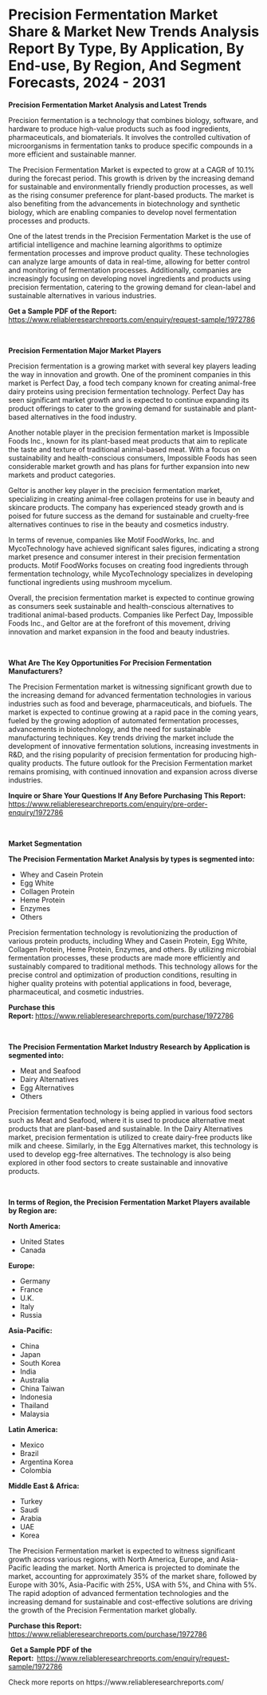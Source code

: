 <p><h1>Precision Fermentation Market Share & Market New Trends Analysis Report By Type, By Application, By End-use, By Region, And Segment Forecasts, 2024 - 2031</h1></p><p><strong>Precision Fermentation Market Analysis and Latest Trends</strong></p>
<p><p>Precision fermentation is a technology that combines biology, software, and hardware to produce high-value products such as food ingredients, pharmaceuticals, and biomaterials. It involves the controlled cultivation of microorganisms in fermentation tanks to produce specific compounds in a more efficient and sustainable manner.</p><p>The Precision Fermentation Market is expected to grow at a CAGR of 10.1% during the forecast period. This growth is driven by the increasing demand for sustainable and environmentally friendly production processes, as well as the rising consumer preference for plant-based products. The market is also benefiting from the advancements in biotechnology and synthetic biology, which are enabling companies to develop novel fermentation processes and products.</p><p>One of the latest trends in the Precision Fermentation Market is the use of artificial intelligence and machine learning algorithms to optimize fermentation processes and improve product quality. These technologies can analyze large amounts of data in real-time, allowing for better control and monitoring of fermentation processes. Additionally, companies are increasingly focusing on developing novel ingredients and products using precision fermentation, catering to the growing demand for clean-label and sustainable alternatives in various industries.</p></p>
<p><strong>Get a Sample PDF of the Report:&nbsp;</strong> <a href="https://www.reliableresearchreports.com/enquiry/request-sample/1972786">https://www.reliableresearchreports.com/enquiry/request-sample/1972786</a></p>
<p>&nbsp;</p>
<p><strong>Precision Fermentation Major Market Players</strong></p>
<p><p>Precision fermentation is a growing market with several key players leading the way in innovation and growth. One of the prominent companies in this market is Perfect Day, a food tech company known for creating animal-free dairy proteins using precision fermentation technology. Perfect Day has seen significant market growth and is expected to continue expanding its product offerings to cater to the growing demand for sustainable and plant-based alternatives in the food industry.</p><p>Another notable player in the precision fermentation market is Impossible Foods Inc., known for its plant-based meat products that aim to replicate the taste and texture of traditional animal-based meat. With a focus on sustainability and health-conscious consumers, Impossible Foods has seen considerable market growth and has plans for further expansion into new markets and product categories.</p><p>Geltor is another key player in the precision fermentation market, specializing in creating animal-free collagen proteins for use in beauty and skincare products. The company has experienced steady growth and is poised for future success as the demand for sustainable and cruelty-free alternatives continues to rise in the beauty and cosmetics industry.</p><p>In terms of revenue, companies like Motif FoodWorks, Inc. and MycoTechnology have achieved significant sales figures, indicating a strong market presence and consumer interest in their precision fermentation products. Motif FoodWorks focuses on creating food ingredients through fermentation technology, while MycoTechnology specializes in developing functional ingredients using mushroom mycelium.</p><p>Overall, the precision fermentation market is expected to continue growing as consumers seek sustainable and health-conscious alternatives to traditional animal-based products. Companies like Perfect Day, Impossible Foods Inc., and Geltor are at the forefront of this movement, driving innovation and market expansion in the food and beauty industries.</p></p>
<p>&nbsp;</p>
<p><strong>What Are The Key Opportunities For Precision Fermentation Manufacturers?</strong></p>
<p><p>The Precision Fermentation market is witnessing significant growth due to the increasing demand for advanced fermentation technologies in various industries such as food and beverage, pharmaceuticals, and biofuels. The market is expected to continue growing at a rapid pace in the coming years, fueled by the growing adoption of automated fermentation processes, advancements in biotechnology, and the need for sustainable manufacturing techniques. Key trends driving the market include the development of innovative fermentation solutions, increasing investments in R&D, and the rising popularity of precision fermentation for producing high-quality products. The future outlook for the Precision Fermentation market remains promising, with continued innovation and expansion across diverse industries.</p></p>
<p><strong>Inquire or Share Your Questions If Any Before Purchasing This Report:</strong> <a href="https://www.reliableresearchreports.com/enquiry/pre-order-enquiry/1972786">https://www.reliableresearchreports.com/enquiry/pre-order-enquiry/1972786</a></p>
<p>&nbsp;</p>
<p><strong>Market Segmentation</strong></p>
<p><strong>The Precision Fermentation Market Analysis by types is segmented into:</strong></p>
<p><ul><li>Whey and Casein Protein</li><li>Egg White</li><li>Collagen Protein</li><li>Heme Protein</li><li>Enzymes</li><li>Others</li></ul></p>
<p><p>Precision fermentation technology is revolutionizing the production of various protein products, including Whey and Casein Protein, Egg White, Collagen Protein, Heme Protein, Enzymes, and others. By utilizing microbial fermentation processes, these products are made more efficiently and sustainably compared to traditional methods. This technology allows for the precise control and optimization of production conditions, resulting in higher quality proteins with potential applications in food, beverage, pharmaceutical, and cosmetic industries.</p></p>
<p><strong>Purchase this Report:&nbsp;</strong><a href="https://www.reliableresearchreports.com/purchase/1972786">https://www.reliableresearchreports.com/purchase/1972786</a></p>
<p>&nbsp;</p>
<p><strong>The Precision Fermentation Market Industry Research by Application is segmented into:</strong></p>
<p><ul><li>Meat and Seafood</li><li>Dairy Alternatives</li><li>Egg Alternatives</li><li>Others</li></ul></p>
<p><p>Precision fermentation technology is being applied in various food sectors such as Meat and Seafood, where it is used to produce alternative meat products that are plant-based and sustainable. In the Dairy Alternatives market, precision fermentation is utilized to create dairy-free products like milk and cheese. Similarly, in the Egg Alternatives market, this technology is used to develop egg-free alternatives. The technology is also being explored in other food sectors to create sustainable and innovative products.</p></p>
<p>&nbsp;</p>
<p><strong>In terms of Region, the Precision Fermentation Market Players available by Region are:</strong></p>
<p>
    <p> <strong> North America: </strong>
        <ul>
            <li>United States</li>
            <li>Canada</li>
        </ul>
        </p> 
    <p> <strong> Europe: </strong>
        <ul>
            <li>Germany</li>
            <li>France</li>
            <li>U.K.</li>
            <li>Italy</li>
            <li>Russia</li>
        </ul>
        </p> 
    <p> <strong> Asia-Pacific: </strong>
        <ul>
            <li>China</li>
            <li>Japan</li>
            <li>South Korea</li>
            <li>India</li>
            <li>Australia</li>
            <li>China Taiwan</li>
            <li>Indonesia</li>
            <li>Thailand</li>
            <li>Malaysia</li>
        </ul>
        </p> 
    <p> <strong> Latin America: </strong>
        <ul>
            <li>Mexico</li>
            <li>Brazil</li>
            <li>Argentina Korea</li>
            <li>Colombia</li>
        </ul>
        </p> 
    <p> <strong> Middle East & Africa: </strong>
        <ul>
            <li>Turkey</li>
            <li>Saudi</li>
            <li>Arabia</li>
            <li>UAE</li>
            <li>Korea</li>
        </ul>
    </p>
    </p>
<p><p>The Precision Fermentation market is expected to witness significant growth across various regions, with North America, Europe, and Asia-Pacific leading the market. North America is projected to dominate the market, accounting for approximately 35% of the market share, followed by Europe with 30%, Asia-Pacific with 25%, USA with 5%, and China with 5%. The rapid adoption of advanced fermentation technologies and the increasing demand for sustainable and cost-effective solutions are driving the growth of the Precision Fermentation market globally.</p></p>
<p><strong>Purchase this Report: </strong><a href="https://www.reliableresearchreports.com/purchase/1972786">https://www.reliableresearchreports.com/purchase/1972786</a></p>
<p>&nbsp;<strong>Get a Sample PDF of the Report:&nbsp;&nbsp;</strong><a href="https://www.reliableresearchreports.com/enquiry/request-sample/1972786">https://www.reliableresearchreports.com/enquiry/request-sample/1972786</a></p>
<p><strong></strong></p>
<p>Check more reports on https://www.reliableresearchreports.com/</p>